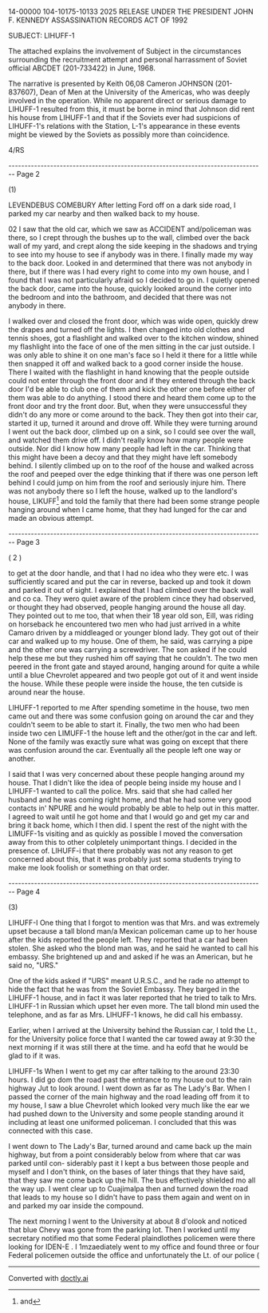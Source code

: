 14-00000
104-10175-10133
2025 RELEASE UNDER THE PRESIDENT JOHN F. KENNEDY ASSASSINATION RECORDS ACT OF 1992

SUBJECT: LIHUFF-1

The attached explains the involvement of Subject in the circumstances surrounding the recruitment attempt and personal harrassment of Soviet official ABCDET (201-733422) in June, 1968.

The narrative is presented by Keith 06,08 Cameron JOHNSON (201-837607), Dean of Men at the University of the Americas, who was deeply involved in the operation. While no apparent direct or serious damage to LIHUFF-1 resulted from this, it must be borne in mind that Johnson did rent his house from LIHUFF-1 and that if the Soviets ever had suspicions of LIHUFF-1's relations with the Station, L-1's appearance in these events might be viewed by the Soviets as possibly more than coincidence.

4/RS


-------------------------------------------------------------------------------- Page 2

(1)

LEVENDEBUS COMEBURY
After letting Ford off on a dark side road, I parked my car
nearby and then walked back to my house.

02
I saw that the old car, which we saw as ACCIDENT and/policeman was
there, so I crept through the bushes up to the wall, climbed over the back
wall of my yard, and crept along the side keeping in the shadows and trying
to see into my house to see if anybody was in there. I finally made my way
to the back door. Looked in and determined that there was not anybody in there,
but if there was I had every right to come into my own house, and I found that
I was not particularly afraid so I decided to go in. I quietly opened the
back door, came into the house, quickly looked around the corner into the
bedroom and into the bathroom, and decided that there was not anybody in there.

I walked over and closed the front door, which was wide open, quickly drew
the drapes and turned off the lights. I then changed into old clothes and
tennis shoes, got a flashlight and walked over to the kitchen window, shined
my flashlight into the face of one of the men sitting in the car just outside.
I was only able to shine it on one man's face so I held it there for a little
while then snapped it off and walked back to a good corner inside the house.
There I waited with the flashlight in hand knowing that the people outside
could not enter through the front door and if they entered through the back
door I'd be able to club one of them and kick the other one before either of
them was able to do anything. I stood there and heard them come up to the
front door and try the front door. But, when they were unsuccessful they
didn't do any more or come around to the back. They then got into their car,
started it up, turned it around and drove off. While they were turning around
I went out the back door, climbed up on a sink, so I could see over the wall,
and watched them drive off. I didn't really know how many people were outside.
Nor did I know how many people had left in the car. Thinking that this might
have been a decoy and that they might have left somebody behind. I silently
climbed up on to the roof of the house and walked across the roof and peeped
over the edge thinking that if there was one person left behind I could jump
on him from the roof and seriously injure him. There was not anybody there
so I left the house, walked up to the landlord's house, LIKUFF[^1]
and told the family that there had been some strange people hanging around
when I came home, that they had lunged for the car and made an obvious attempt.

[^1]: and


-------------------------------------------------------------------------------- Page 3

( 2 )

to get at the door handle, and that I had no idea who they were etc. I was sufficiently scared and put the car in reverse, backed up and took it down and parked it out of sight. I explained that I had climbed over the back wall and co ca. They wero quiet aware of the problem cince they had observed, or thought they had observed, people hanging around the house all day. They pointed out to me too, that when their 18 year old son, Eill, was riding on horseback he encountered two men who had just arrived in a white Camaro driven by a middleaged or younger blond lady. They got out of their car and walked up to my house. One of them, he said, was carrying a pipe and the other one was carrying a screwdriver. The son asked if he could help these me but they rushed him off saying that he couldn't. The two men peered in the front gate and stayed around, hanging around for quite a while until a blue Chevrolet appeared and two people got out of it and went inside the house. While these people were inside the house, the ten cutside is around near the house.

LIHUFF-1 reported to me
After spending sometime in the house,
two men came out and there was some confusion going on around the car and they couldn't seem to be able to start it. Finally, the two men who had been inside two cen LIMUFF-1 the house left and the other/got in the car and left. None of the family was exactly sure what was going on except that there was confusion around the car. Eventually all the people left one way or another.

I said that I was very concerned about these people hanging around my house. That I didn't like the idea of people being inside my house and I LIHUFF-1 wanted to call the police. Mrs. said that she had called her husband and he was coming right home, and that he had some very good contacts in' NPURE and he would probably be able to help out in this matter. I agreed to wait until he got home and that I would go and get my car and bring it back home, which I then did. I spent the rest of the night with the LIMUFF-1s visiting and as quickly as possible I moved the conversation away from this to other colpletely unimportant things. I decided in the presence of. LIHUFF-i that there probably was not any reason to get concerned about this, that it was probably just soma students trying to make me look foolish or something on that order.


-------------------------------------------------------------------------------- Page 4

(3)

LIHUFF-I
One thing that I forgot to mention was that Mrs. and was extremely upset because a tall blond man/a Mexican policeman came up to her house after the kids reported the people left. They reported that a car had been stolen. She asked who the blond man was, and he said he wanted to call his embassy. She brightened up and and asked if he was an American, but he said no, "URS."

One of the kids asked if "URS" meant U.R.S.C., and he rade no attempt to hide the fact that he was from the Soviet Embassy. They barged in the LIHUFF-1 house, and in fact it was later reported that he tried to talk to Mrs. LIHUFF-1 in Russian which upset her even more. The tall blond min used the telephone, and as far as Mrs. LIHUFF-1 knows, he did call his embassy.

Earlier, when I arrived at the University behind the Russian car, I told the Lt., for the University police force that I wanted the car towed away at 9:30 the next morning if it was still there at the time. and ha eofd that he would be glad to if it was.

LIHUFF-1s
When I went to get my car after talking to the around 23:30 hours. I did go dom the road past the entrance to my house out to the rain highway Jut to look around. I went down as far as The Lady's Bar. When I passed the corner of the main highway and the road leading off from it to my house, I saw a blue Chevrolet which looked very much like the ear we had pushed down to the University and some people standing around it including at least one uniformed policeman. I concluded that this was connected with this case.

I went down to The Lady's Bar, turned around and came back up the main highway, but from a point considerably below from where that car was parked until con- siderably past it I kept a bus between those people and myself and I don't think, on the bases of later things that they have said, that they saw me come back up the hill. The bus effectively shielded mo all the way up. I went clear up to Cuajimalpa then and turned down the road that leads to my house so I didn't have to pass them again and went on in and parked my oar inside the compound.

The next morning I went to the University at about 8 d'olook and noticed that blue Chevy was gone from the parking lot. Then I worked until my secretary notified mo that some Federal plaindlothes policemen were there looking for IDEN-E . I 1mzaediately went to my office and found three or four Federal policemen outside the office and unfortunately the Lt. of our police (


---
Converted with [doctly.ai](https://doctly.ai)
